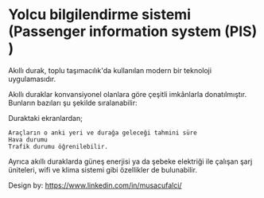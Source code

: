 # Yolcu bilgilendirme sistemi (Passenger information system (PIS) )

Akıllı durak, toplu taşımacılık'da kullanılan modern bir teknoloji uygulamasıdır.

Akıllı duraklar konvansiyonel olanlara göre çeşitli imkânlarla donatılmıştır. Bunların bazıları şu şekilde sıralanabilir:

Duraktaki ekranlardan;

    Araçların o anki yeri ve durağa geleceği tahmini süre
    Hava durumu
    Trafik durumu öğrenilebilir.

Ayrıca akıllı duraklarda güneş enerjisi ya da şebeke elektriği ile çalışan şarj üniteleri, wifi ve klima sistemi gibi özellikler de bulunabilir. 


Design by: https://www.linkedin.com/in/musacufalci/
